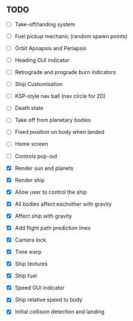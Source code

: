 ## TODO

- [ ] Take-off/landing system
- [ ] Fuel pickup mechanic (random spawn points)
- [ ] Orbit Apoapsis and Periapsis
- [ ] Heading GUI indicator
- [ ] Retrograde and prograde burn indicators
- [ ] Ship Customisation
- [ ] KSP-style nav ball (nav circle for 2D)
- [ ] Death state
- [ ] Take off from planetary bodies
- [ ] Fixed position on body when landed
- [ ] Home screen
- [ ] Controls pop-out

- [x] Render sun and planets
- [x] Render ship
- [x] Allow user to control the ship
- [x] All bodies affect eachother with gravity
- [x] Affect ship with gravity
- [x] Add flight path prediction lines
- [x] Camera lock
- [x] Time warp
- [x] Ship textures
- [x] Ship fuel
- [x] Speed GUI indicator
- [x] Ship relative speed to body
- [x] Initial collision detection and landing
